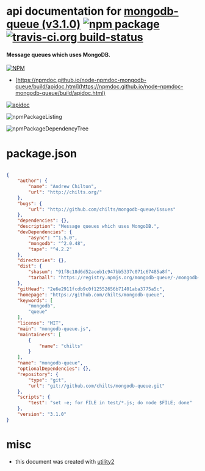 # api documentation for  [mongodb-queue (v3.1.0)](https://github.com/chilts/mongodb-queue)  [![npm package](https://img.shields.io/npm/v/npmdoc-mongodb-queue.svg?style=flat-square)](https://www.npmjs.org/package/npmdoc-mongodb-queue) [![travis-ci.org build-status](https://api.travis-ci.org/npmdoc/node-npmdoc-mongodb-queue.svg)](https://travis-ci.org/npmdoc/node-npmdoc-mongodb-queue)
#### Message queues which uses MongoDB.

[![NPM](https://nodei.co/npm/mongodb-queue.png?downloads=true&downloadRank=true&stars=true)](https://www.npmjs.com/package/mongodb-queue)

- [https://npmdoc.github.io/node-npmdoc-mongodb-queue/build/apidoc.html](https://npmdoc.github.io/node-npmdoc-mongodb-queue/build/apidoc.html)

[![apidoc](https://npmdoc.github.io/node-npmdoc-mongodb-queue/build/screenCapture.buildCi.browser.%252Ftmp%252Fbuild%252Fapidoc.html.png)](https://npmdoc.github.io/node-npmdoc-mongodb-queue/build/apidoc.html)

![npmPackageListing](https://npmdoc.github.io/node-npmdoc-mongodb-queue/build/screenCapture.npmPackageListing.svg)

![npmPackageDependencyTree](https://npmdoc.github.io/node-npmdoc-mongodb-queue/build/screenCapture.npmPackageDependencyTree.svg)



# package.json

```json

{
    "author": {
        "name": "Andrew Chilton",
        "url": "http://chilts.org/"
    },
    "bugs": {
        "url": "http://github.com/chilts/mongodb-queue/issues"
    },
    "dependencies": {},
    "description": "Message queues which uses MongoDB.",
    "devDependencies": {
        "async": "^1.5.0",
        "mongodb": "^2.0.48",
        "tape": "^4.2.2"
    },
    "directories": {},
    "dist": {
        "shasum": "91f8c18d6d52aceb1c947bb5337c071c67485a8f",
        "tarball": "https://registry.npmjs.org/mongodb-queue/-/mongodb-queue-3.1.0.tgz"
    },
    "gitHead": "2e6e2911fcdb9c0f12552656b71401aba3775a5c",
    "homepage": "https://github.com/chilts/mongodb-queue",
    "keywords": [
        "mongodb",
        "queue"
    ],
    "license": "MIT",
    "main": "mongodb-queue.js",
    "maintainers": [
        {
            "name": "chilts"
        }
    ],
    "name": "mongodb-queue",
    "optionalDependencies": {},
    "repository": {
        "type": "git",
        "url": "git://github.com/chilts/mongodb-queue.git"
    },
    "scripts": {
        "test": "set -e; for FILE in test/*.js; do node $FILE; done"
    },
    "version": "3.1.0"
}
```



# misc
- this document was created with [utility2](https://github.com/kaizhu256/node-utility2)
